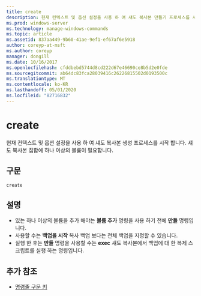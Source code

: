 ```yaml
---
title: create
description: 현재 컨텍스트 및 옵션 설정을 사용 하 여 섀도 복사본 만들기 프로세스를 시작 하는 만들기에 대 한 참조 항목입니다.
ms.prod: windows-server
ms.technology: manage-windows-commands
ms.topic: article
ms.assetid: 837aa449-9b60-41ae-9ef1-ef67af6e5918
author: coreyp-at-msft
ms.author: coreyp
manager: dongill
ms.date: 10/16/2017
ms.openlocfilehash: cfddbebd5744d8cd222d67e46690ce8b5d2e0fde
ms.sourcegitcommit: ab64dc83fca28039416c26226815502d0193500c
ms.translationtype: MT
ms.contentlocale: ko-KR
ms.lasthandoff: 05/01/2020
ms.locfileid: "82716832"
---
```

# <a name="create"></a>create

현재 컨텍스트 및 옵션 설정을 사용 하 여 섀도 복사본 생성 프로세스를 시작 합니다. 섀도 복사본 집합에 하나 이상의 볼륨이 필요합니다.

## <a name="syntax"></a>구문

```
create
```

## <a name="remarks"></a>설명

-   있는 하나 이상의 볼륨을 추가 해야는 **볼륨 추가** 명령을 사용 하기 전에 **만들** 명령입니다.
-   사용할 수는 **백업을 시작** 복사 백업 보다는 전체 백업을 지정할 수 있습니다.
-   실행 한 후는 **만들** 명령을 사용할 수는 **exec** 섀도 복사본에서 백업에 대 한 복제 스크립트를 실행 하는 명령입니다.

## <a name="additional-references"></a>추가 참조

- [명령줄 구문 키](command-line-syntax-key.md)